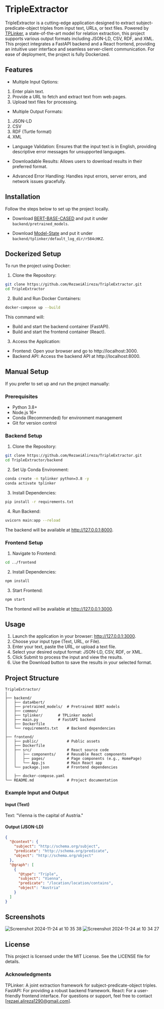 # TripleExtractor
TripleExtractor is a cutting-edge application designed to extract subject-predicate-object triples from input text, URLs, or text files. Powered by [TPLinker](https://github.com/131250208/TPlinker-joint-extraction), a state-of-the-art model for relation extraction, this project supports various output formats including JSON-LD, CSV, RDF, and XML.
This project integrates a FastAPI backend and a React frontend, providing an intuitive user interface and seamless server-client communication. For ease of deployment, the project is fully Dockerized.

## Features

- Multiple Input Options:
1. Enter plain text.
2. Provide a URL to fetch and extract text from web pages.
3. Upload text files for processing.

- Multiple Output Formats:
1. JSON-LD
2. CSV
3. RDF (Turtle format)
4. XML

- Language Validation:
Ensures that the input text is in English, providing descriptive error messages for unsupported languages.

- Downloadable Results:
Allows users to download results in their preferred format.

- Advanced Error Handling:
Handles input errors, server errors, and network issues gracefully.

## Installation
Follow the steps below to set up the project locally.
- Download [BERT-BASE-CASED](https://huggingface.co/bert-base-cased) and put it under `backend/pretrained_models`.

- Download [Model-State](https://drive.google.com/file/d/1jgiPScLaWJoPd2BkeWe-jSapPLQMyKEx/view?usp=sharing) and put it under `backend/tplinker/default_log_dir/r584cHKZ`.

## Dockerized Setup

To run the project using Docker:

1. Clone the Repository:
```bash
git clone https://github.com/RezaeiAlireza/TripleExtractor.git
cd TripleExtractor
```
2. Build and Run Docker Containers:
```bash
docker-compose up --build
```
This command will:
- Build and start the backend container (FastAPI).
- Build and start the frontend container (React).
3. Access the Application:
- Frontend: Open your browser and go to http://localhost:3000.
- Backend API: Access the backend API at http://localhost:8000.

## Manual Setup
If you prefer to set up and run the project manually:

### Prerequisites
- Python 3.8+
- Node.js 16+
- Conda (Recommended) for environment management
- Git for version control
  
### Backend Setup

1. Clone the Repository:
```bash
git clone https://github.com/RezaeiAlireza/TripleExtractor.git
cd TripleExtractor/backend
```
2. Set Up Conda Environment:
```bash
conda create -n tplinker python=3.8 -y
conda activate tplinker
```
3. Install Dependencies:
```bash
pip install -r requirements.txt
```
4. Run Backend:
```bash
uvicorn main:app --reload
```
The backend will be available at http://127.0.0.1:8000.

### Frontend Setup

1. Navigate to Frontend:
```bash
cd ../frontend
```
2. Install Dependencies:
```bash
npm install
```
3. Start Frontend:
```bash
npm start
```
The frontend will be available at http://127.0.0.1:3000.

## Usage
1. Launch the application in your browser: http://127.0.0.1:3000.
2. Choose your input type (Text, URL, or File).
3. Enter your text, paste the URL, or upload a text file.
4. Select your desired output format: JSON-LD, CSV, RDF, or XML.
5. Click Submit to process the input and view the results.
6. Use the Download button to save the results in your selected format.

## Project Structure
```plaintext
TripleExtractor/
│
├── backend/
│   ├── data4bert/
│   ├── pretrained_models/  # Pretrained BERT models
│   ├── common/
│   ├── tplinker/       # TPLinker model
│   ├── main.py         # FastAPI backend
│   ├── Dockerfile
│   └── requirements.txt    # Backend dependencies
│
├── frontend/
│   ├── public/             # Public assets
│   ├── Dockerfile
│   ├── src/                # React source code
│   │   ├── components/     # Reusable React components
│   │   ├── pages/          # Page components (e.g., HomePage)
│   │   └── App.js          # Main React app
│   └── package.json        # Frontend dependencies
│
│   ├── docker-compose.yaml    
└── README.md               # Project documentation
```
### Example Input and Output
#### Input (Text)
Text:
"Vienna is the capital of Austria."

#### Output (JSON-LD)
```json
{
  "@context": {
    "subject": "http://schema.org/subject",
    "predicate": "http://schema.org/predicate",
    "object": "http://schema.org/object"
  },
  "@graph": [
    {
      "@type": "Triple",
      "subject": "Vienna",
      "predicate": "/location/location/contains",
      "object": "Austria"
    }
  ]
}
```
## Screenshots
![Screenshot 2024-11-24 at 10 35 38](https://github.com/user-attachments/assets/17b5d282-8791-452a-8420-949eb84bc52c)
![Screenshot 2024-11-24 at 10 34 27](https://github.com/user-attachments/assets/938978a9-2acd-47ff-ba5e-cce8b161fdcb)

## License
This project is licensed under the MIT License. See the LICENSE file for details.

### Acknowledgments
TPLinker: A joint extraction framework for subject-predicate-object triples.
FastAPI: For providing a robust backend framework.
React: For a user-friendly frontend interface.
For questions or support, feel free to contact [rezaei.alireza1290@gmail.com].


